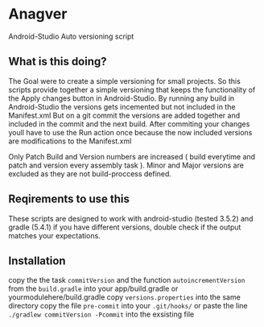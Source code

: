 # Anagver
Android-Studio Auto versioning script

## What is this doing?
The Goal were to create a simple versioning for small projects.
So this scripts provide together a simple versioning that keeps the functionality of the Apply changes button in Android-Studio.
By running any build in Android-Studio the versions gets incemented but not included in the Manifest.xml
But on a git commit the versions are added together and included in the commit and the next build.
After commiting your changes youll have to use the Run action once because the now included versions are modifications to the Manifest.xml

Only Patch Build and Version numbers are increased ( build everytime and patch and version every assembly task ).
Minor and Major versions are excluded as they are not build-proccess defined.

## Reqirements to use this
These scripts are designed to work with android-studio (tested 3.5.2) and gradle (5.4.1)
if you have different versions, double check if the output matches your expectations.

## Installation
copy the the task `commitVersion` and the function `autoincrementVersion` from the `build.gradle` into your app/build.gradle or yourmodulehere/build.gradle
copy `versions.properties` into the same directory
copy the file `pre-commit` into your `.git/hooks/` or paste the line
`./gradlew commitVersion -Pcommit`
into the exsisting file


